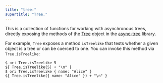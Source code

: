 ```yaml
---
title: "tree:"
supertitle: "Tree."
---
```


This is a collection of functions for working with asynchronous trees, directly exposing the methods of the [Tree](/async-tree/Tree.html) object in the [async-tree](/async-tree) library.

For example, `Tree` exposes a method `isTreelike` that tests whether a given object is a tree or can be coerced to one. You can invoke this method via `Tree.isTreelike`:

```console
$ ori Tree.isTreelike 5
${ Tree.isTreelike(5) + "\n" }
$ ori Tree.isTreelike { name: "Alice" }
${ Tree.isTreelike({ name: "Alice" }) + "\n" }
```
